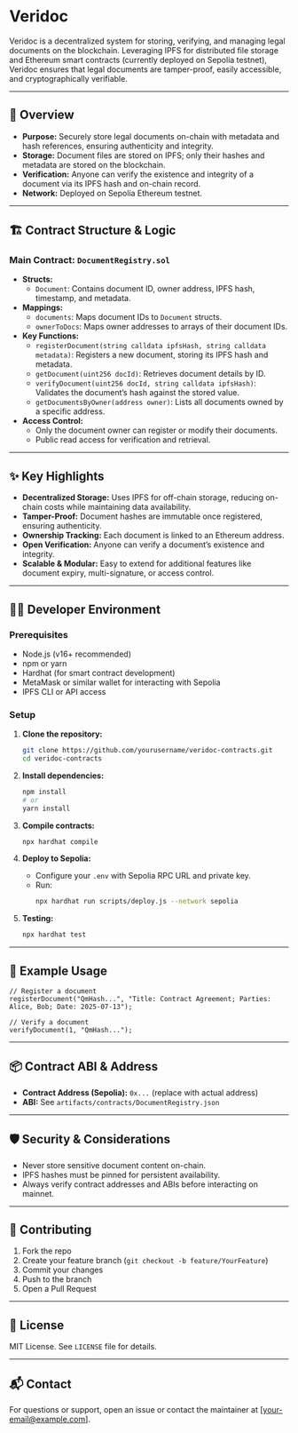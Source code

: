 # Veridoc

Veridoc is a decentralized system for storing, verifying, and managing legal documents on the blockchain. Leveraging IPFS for distributed file storage and Ethereum smart contracts (currently deployed on Sepolia testnet), Veridoc ensures that legal documents are tamper-proof, easily accessible, and cryptographically verifiable.

---

## 🚀 Overview

- **Purpose:** Securely store legal documents on-chain with metadata and hash references, ensuring authenticity and integrity.
- **Storage:** Document files are stored on IPFS; only their hashes and metadata are stored on the blockchain.
- **Verification:** Anyone can verify the existence and integrity of a document via its IPFS hash and on-chain record.
- **Network:** Deployed on Sepolia Ethereum testnet.

---

## 🏗️ Contract Structure & Logic

### Main Contract: `DocumentRegistry.sol`

- **Structs:**
  - `Document`: Contains document ID, owner address, IPFS hash, timestamp, and metadata.
- **Mappings:**
  - `documents`: Maps document IDs to `Document` structs.
  - `ownerToDocs`: Maps owner addresses to arrays of their document IDs.
- **Key Functions:**
  - `registerDocument(string calldata ipfsHash, string calldata metadata)`: Registers a new document, storing its IPFS hash and metadata.
  - `getDocument(uint256 docId)`: Retrieves document details by ID.
  - `verifyDocument(uint256 docId, string calldata ipfsHash)`: Validates the document’s hash against the stored value.
  - `getDocumentsByOwner(address owner)`: Lists all documents owned by a specific address.
- **Access Control:**
  - Only the document owner can register or modify their documents.
  - Public read access for verification and retrieval.

---

## ✨ Key Highlights

- **Decentralized Storage:** Uses IPFS for off-chain storage, reducing on-chain costs while maintaining data availability.
- **Tamper-Proof:** Document hashes are immutable once registered, ensuring authenticity.
- **Ownership Tracking:** Each document is linked to an Ethereum address.
- **Open Verification:** Anyone can verify a document’s existence and integrity.
- **Scalable & Modular:** Easy to extend for additional features like document expiry, multi-signature, or access control.

---

## 🧑‍💻 Developer Environment

### Prerequisites

- Node.js (v16+ recommended)
- npm or yarn
- Hardhat (for smart contract development)
- MetaMask or similar wallet for interacting with Sepolia
- IPFS CLI or API access

### Setup

1. **Clone the repository:**
   ```bash
   git clone https://github.com/yourusername/veridoc-contracts.git
   cd veridoc-contracts
   ```

2. **Install dependencies:**
   ```bash
   npm install
   # or
   yarn install
   ```

3. **Compile contracts:**
   ```bash
   npx hardhat compile
   ```

4. **Deploy to Sepolia:**
   - Configure your `.env` with Sepolia RPC URL and private key.
   - Run:
     ```bash
     npx hardhat run scripts/deploy.js --network sepolia
     ```

5. **Testing:**
   ```bash
   npx hardhat test
   ```

---

## 📝 Example Usage

```solidity
// Register a document
registerDocument("QmHash...", "Title: Contract Agreement; Parties: Alice, Bob; Date: 2025-07-13");

// Verify a document
verifyDocument(1, "QmHash...");
```

---

## 📦 Contract ABI & Address

- **Contract Address (Sepolia):** `0x...` (replace with actual address)
- **ABI:** See `artifacts/contracts/DocumentRegistry.json`

---

## 🛡️ Security & Considerations

- Never store sensitive document content on-chain.
- IPFS hashes must be pinned for persistent availability.
- Always verify contract addresses and ABIs before interacting on mainnet.

---

## 🤝 Contributing

1. Fork the repo
2. Create your feature branch (`git checkout -b feature/YourFeature`)
3. Commit your changes
4. Push to the branch
5. Open a Pull Request

---

## 📄 License

MIT License. See `LICENSE` file for details.

---

## 📬 Contact

For questions or support, open an issue or contact the maintainer at [your-email@example.com].
